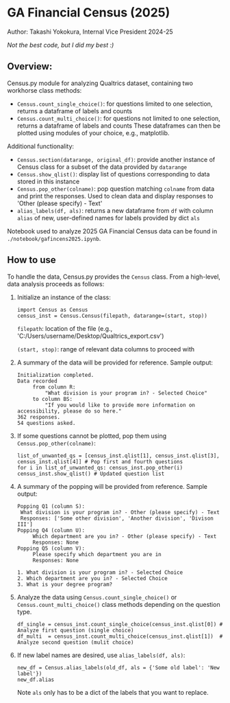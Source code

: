 # GA Financial Census (2025)
Author: Takashi Yokokura, Internal Vice President 2024-25

_Not the best code, but I did my best :)_

## Overview: 
Census.py module for analyzing Qualtrics dataset, containing two workhorse class methods:
* `Census.count_single_choice()`: for questions limited to one selection, returns a dataframe of labels and counts 
* `Census.count_multi_choice()`: for questions not limited to one selection, returns a dataframe of labels and counts
These dataframes can then be plotted using modules of your choice, e.g., matplotlib.

Additional functionality:
* `Census.section(datarange, original_df)`: provide another instance of Census class for a subset of the data provided by `datarange`
* `Census.show_qlist()`: display list of questions corresponding to data stored in this instance
* `Census.pop_other(colname)`: pop question matching `colname` from data and print the responses. Used to clean data and display responses to 'Other (please specify) - Text'
* `alias_labels(df, als)`: returns a new dataframe from `df` with column `alias` of new, user-defined names for labels provided by dict `als`

Notebook used to analyze 2025 GA Financial Census data can be found in `./notebook/gafincens2025.ipynb`.

## How to use
To handle the data, Census.py provides the `Census` class. From a high-level, data analysis proceeds as follows:
1. Initialize an instance of the class:
   ```
   import Census as Census
   census_inst = Census.Census(filepath, datarange=(start, stop))
   ```
    `filepath`: location of the file (e.g., 'C:/Users/username/Desktop/Qualtrics_export.csv')
   
    `(start, stop)`: range of relevant data columns to proceed with
2. A summary of the data will be provided for reference. Sample output:
   ```
   Initialization completed.
   Data recorded
	    from column R: 
		    "What division is your program in? - Selected Choice"
	    to column BS: 
		    "If you would like to provide more information on accessibility, please do so here."
   362 responses.
   54 questions asked.
   ```
3. If some questions cannot be plotted, pop them using `Census.pop_other(colname)`:
   ```
   list_of_unwanted_qs = [census_inst.qlist[1], census_inst.qlist[3], census_inst.qlist[4]] # Pop first and fourth questions
   for i in list_of_unwanted_qs: census_inst.pop_other(i)
   census_inst.show_qlist() # Updated question list
   ```
4. A summary of the popping will be provided from reference. Sample output:
   ```
   Popping Q1 (column S): 
	What division is your program in? - Other (please specify) - Text
	Responses: ['Some other division', 'Another division', 'Divison III']
   Popping Q4 (column U): 
		Which department are you in? - Other (please specify) - Text
		Responses: None
   Popping Q5 (column V): 
		Please specify which department you are in
		Responses: None
	
   1. What division is your program in? - Selected Choice
   2. Which department are you in? - Selected Choice
   3. What is your degree program?
   ```
5. Analyze the data using `Census.count_single_choice()` or `Census.count_multi_choice()` class methods depending on the question type.
   ```
   df_single = census_inst.count_single_choice(census_inst.qlist[0]) # Analyze first question (single choice)
   df_multi  = census_inst.count_multi_choice(census_inst.qlist[1])  # Analyze second question (mulit choice)
   ```
6. If new label names are desired, use `alias_labels(df, als)`:
   ```
   new_df = Census.alias_labels(old_df, als = {'Some old label': 'New label'})
   new_df.alias
   ```
   Note `als` only has to be a dict of the labels that you want to replace.
